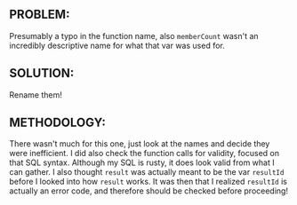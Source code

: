 ## PROBLEM: 
Presumably a typo in the function name, also `memberCount` wasn't an incredibly descriptive name for what that var was used for.

## SOLUTION: 
Rename them!

## METHODOLOGY:
There wasn't much for this one, just look at the names and decide they were inefficient. I did also check the function calls for validity, focused on that SQL syntax. Although my SQL is rusty, it does look valid from what I can gather. I also thought `result` was actually meant to be the var `resultId` before I looked into how `result` works. It was then that I realized `resultId` is actually an error code, and therefore should be checked before proceeding!